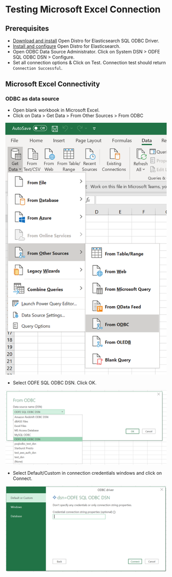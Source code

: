 # Testing Microsoft Excel Connection

## Prerequisites
* [Download and install](../../README.md) Open Distro for Elasticsearch SQL ODBC Driver.
* [Install and configure](https://opendistro.github.io/for-elasticsearch-docs/docs/install/) Open Distro for Elasticsearch.
* Open ODBC Data Source Administrator. Click on System DSN > ODFE SQL ODBC DSN > Configure.
* Set all connection options & Click on Test. Connection test should return `Connection Successful`.

## Microsoft Excel Connectivity

### ODBC as data source

* Open blank workbook in Microsoft Excel.
* Click on Data > Get Data > From Other Sources > From ODBC

<img src="img/odbc_data_source.png">

* Select ODFE SQL ODBC DSN. Click OK.

<img src="img/from_odbc_dsn.png">

* Select Default/Custom in connection credentials windows and click on Connect.

<img src="img/from_odbc_auth.png">